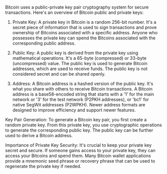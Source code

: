 Bitcoin uses a public-private key pair cryptography system for secure transactions. Here's an overview of Bitcoin public and private keys:

1. Private Key:
A private key in Bitcoin is a random 256-bit number. It's a secret piece of information that is used to sign transactions and prove ownership of Bitcoins associated with a specific address. Anyone who possesses the private key can spend the Bitcoins associated with the corresponding public address.

2. Public Key:
A public key is derived from the private key using mathematical operations. It's a 65-byte (compressed) or 33-byte (uncompressed) value. The public key is used to generate Bitcoin addresses, which are used to receive funds. The public key is not considered secret and can be shared openly.

3. Address:
A Bitcoin address is a hashed version of the public key. It's what you share with others to receive Bitcoin transactions. A Bitcoin address is a base58-encoded string that starts with a '1' for the main network or '3' for the test network (P2PKH addresses), or 'bc1' for native SegWit addresses (P2WPKH). Newer address formats are designed to improve efficiency and support newer features.

Key Pair Generation:
To generate a Bitcoin key pair, you first create a random private key. From this private key, you use cryptographic operations to generate the corresponding public key. The public key can be further used to derive a Bitcoin address.

Importance of Private Key Security:
It's crucial to keep your private key secret and secure. If someone gains access to your private key, they can access your Bitcoins and spend them. Many Bitcoin wallet applications provide a mnemonic seed phrase or recovery phrase that can be used to regenerate the private key if needed.

